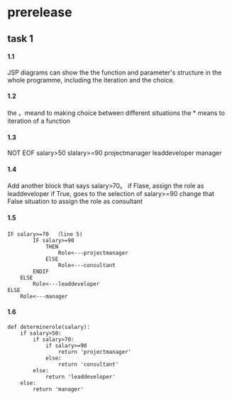 # prerelease
## task 1

####  1.1
JSP diagrams can show the the function and parameter's structure in the whole programme, including the iteration and the choice.

#### 1.2
the 。meand to making choice between different situations
the * means to iteration of a function

#### 1.3

NOT EOF
salary>50
slalary>=90
projectmanager
leaddeveloper
manager

#### 1.4

Add another block that says salary>70。
if Flase, assign the role as leaddeveloper
if True, goes to the selection of salary>=90
change that False situation to assign the role as consultant

#### 1.5

    IF salary>=70  （line 5)
            IF salary>=90
                THEN 
                    Role<---projectmanager
                ElSE 
                    Role<---consultant
            ENDIF
        ELSE
            Role<---leaddeveloper
    ELSE
        Role<---manager
    
    
#### 1.6

    def determinerole(salary):
        if salary>50:
            if salary>70:
                if salary>=90
                    return 'projectmanager'
                else:
                    return 'consultant'
            else:
                return 'leaddeveloper'
        else:
            return 'manager'












